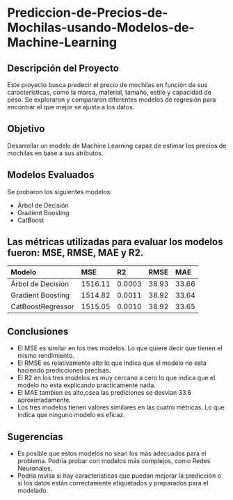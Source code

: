 # Prediccion-de-Precios-de-Mochilas-usando-Modelos-de-Machine-Learning

## Descripción del Proyecto

Este proyecto busca predecir el precio de mochilas en función de sus características, como la marca, material, tamaño, estilo y capacidad de peso. Se exploraron y compararon diferentes modelos de regresión para encontrar el que mejor se ajusta a los datos.

## Objetivo
Desarrollar un modelo de Machine Learning capaz de estimar los precios de mochilas en base a sus atributos.

## Modelos Evaluados
Se probaron los siguientes modelos:

* Árbol de Decisión 
* Gradient Boosting 
* CatBoost

## Las métricas utilizadas para evaluar los modelos fueron: MSE, RMSE, MAE y R2.

|Modelo|	MSE|	R2|	RMSE|	MAE|
|:-----|:-----|:-----|:-----|:-----|
|Árbol de Decisión|	1516.11|	0.0003|	38.93|	33.66|
|Gradient Boosting|	1514.82|	0.0011|	38.92|	33.64|
|CatBoostRegressor|	1515.05|	0.0010|	38.92|	33.65|

## Conclusiones

* El MSE es similar en los tres modelos. Lo que quiere decir que tienen el mismo rendimiento.
* El RMSE es relativamente alto lo que indica que el modelo no esta haciendo predicciones precisas.
* El R2 en los tres modelos es muy cercano a cero lo que indica que el modelo no esta explicando practicamente nada.
* El MAE tambien es alto,osea las prediciones se desvian 33.6 aproximadamente.
* Los tres modelos tienen valores similares en las cuatro métricas. Lo que indica que ninguno modelo es eficaz.

## Sugerencias
* Es posible que estos modelos no sean los más adecuados para el problema. Podría probar con modelos más complejos, como Redes Neuronales.
* Podria revisa si hay características que puedan mejorar la predicción o si los datos están correctamente etiquetados y preparados para el modelado.
